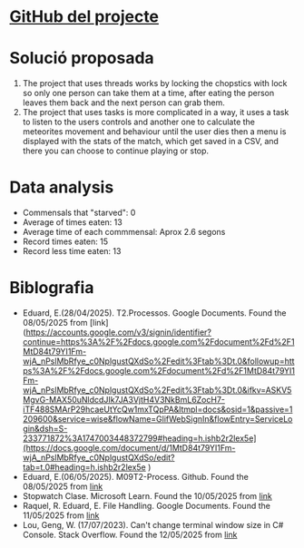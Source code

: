# [GitHub del projecte](https://github.com/AlejandroMarEst/T2.PR1.ThreadsTasks.AlejandroMartin)
# Solució proposada
1. The project that uses threads works by locking the chopstics with lock so only one person can take them at a time, after eating the person leaves them back and the next person can grab them.
2. The project that uses tasks is more complicated in a way, it uses a task to listen to the users controls and another one to calculate the meteorites movement and behaviour until the user dies then a menu is displayed with the stats of the match, which get saved in a CSV, and there you can choose to continue playing or stop.
# Data analysis
- Commensals that "starved": 0
- Average of times eaten: 13
- Average time of each commmensal: Aprox 2.6 segons
- Record times eaten: 15
- Record less time eaten: 13
# Biblografia
- Eduard, E.(28/04/2025). T2.Processos. Google Documents. Found the 08/05/2025 from [link](https://accounts.google.com/v3/signin/identifier?continue=https%3A%2F%2Fdocs.google.com%2Fdocument%2Fd%2F1MtD84t79YI1Fm-wjA_nPslMbRfye_c0NplgustQXdSo%2Fedit%3Ftab%3Dt.0&followup=https%3A%2F%2Fdocs.google.com%2Fdocument%2Fd%2F1MtD84t79YI1Fm-wjA_nPslMbRfye_c0NplgustQXdSo%2Fedit%3Ftab%3Dt.0&ifkv=ASKV5MgvG-MAX50uNldcdJIk7JA3VjtH4V3NkBmL6ZocH7-iTF488SMArP29hcaeUtYcQw1mxTQpPA&ltmpl=docs&osid=1&passive=1209600&service=wise&flowName=GlifWebSignIn&flowEntry=ServiceLogin&dsh=S-233771872%3A1747003448372799#heading=h.ishb2r2lex5e](https://docs.google.com/document/d/1MtD84t79YI1Fm-wjA_nPslMbRfye_c0NplgustQXdSo/edit?tab=t.0#heading=h.ishb2r2lex5e )
- Eduard, E.(06/05/2025). M09T2-Process. Github. Found the 08/05/2025 from [link](https://github.com/eduard-ruesga-xtec/M09T2-Process)
- Stopwatch Clase. Microsoft Learn. Found the 10/05/2025 from [link](https://learn.microsoft.com/es-es/dotnet/api/system.diagnostics.stopwatch?view=net-8.0)
- Raquel, R. Eduard, E. File Handling. Google Documents. Found the 11/05/2025 from [link](https://docs.google.com/document/d/1Au-ks-U6G1jR8AXXV8D25SIvAjlxZVnkNH5RXLL6Ivk/edit?tab=t.0#heading=h.7cha7h76kgkf)
- Lou, Geng, W. (17/07/2023). Can't change terminal window size in C# Console. Stack Overflow. Found the 12/05/2025 from [link](https://stackoverflow.com/questions/76708406/cant-change-terminal-window-size-in-c-sharp-console)
